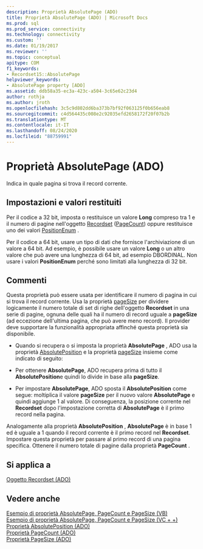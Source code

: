 ```yaml
---
description: Proprietà AbsolutePage (ADO)
title: Proprietà AbsolutePage (ADO) | Microsoft Docs
ms.prod: sql
ms.prod_service: connectivity
ms.technology: connectivity
ms.custom: ''
ms.date: 01/19/2017
ms.reviewer: ''
ms.topic: conceptual
apitype: COM
f1_keywords:
- Recordset15::AbsolutePage
helpviewer_keywords:
- AbsolutePage property [ADO]
ms.assetid: ddb58a35-ec3a-423c-a504-3c65e62c23d4
author: rothja
ms.author: jroth
ms.openlocfilehash: 3c5c9d802dd6ba373b7bf92f063125f0b656eab8
ms.sourcegitcommit: c4d564435c008e2c92035efd2658172f20f07b2b
ms.translationtype: MT
ms.contentlocale: it-IT
ms.lasthandoff: 08/24/2020
ms.locfileid: "88759991"
---
```

# <a name="absolutepage-property-ado"></a>Proprietà AbsolutePage (ADO)
Indica in quale pagina si trova il record corrente.  
  
## <a name="settings-and-return-values"></a>Impostazioni e valori restituiti  
 Per il codice a 32 bit, imposta o restituisce un valore **Long** compreso tra 1 e il numero di pagine nell'oggetto [Recordset](./recordset-object-ado.md) ([PageCount](./pagecount-property-ado.md)) oppure restituisce uno dei valori [PositionEnum](./positionenum.md) .  
  
 Per il codice a 64 bit, usare un tipo di dati che fornisce l'archiviazione di un valore a 64 bit. Ad esempio, è possibile usare un valore **Long** o un altro valore che può avere una lunghezza di 64 bit, ad esempio DBORDINAL. Non usare i valori **PositionEnum** perché sono limitati alla lunghezza di 32 bit.  
  
## <a name="remarks"></a>Commenti  
 Questa proprietà può essere usata per identificare il numero di pagina in cui si trova il record corrente. Usa la proprietà [pageSize](./pagesize-property-ado.md) per dividere logicamente il numero totale di set di righe dell'oggetto **Recordset** in una serie di pagine, ognuna delle quali ha il numero di record uguale a **pageSize** (ad eccezione dell'ultima pagina, che può avere meno record). Il provider deve supportare la funzionalità appropriata affinché questa proprietà sia disponibile.  
  
-   Quando si recupera o si imposta la proprietà **AbsolutePage** , ADO usa la proprietà [AbsolutePosition](./absoluteposition-property-ado.md) e la proprietà [pageSize](./pagesize-property-ado.md) insieme come indicato di seguito:  
  
-   Per ottenere **AbsolutePage**, ADO recupera prima di tutto il **AbsolutePosition**e quindi lo divide in base alla **pageSize**.  
  
-   Per impostare **AbsolutePage**, ADO sposta il **AbsolutePosition** come segue: moltiplica il valore **pageSize** per il nuovo valore **AbsolutePage** e quindi aggiunge 1 al valore. Di conseguenza, la posizione corrente nel **Recordset** dopo l'impostazione corretta di **AbsolutePage** è il primo record nella pagina.  
  
 Analogamente alla proprietà **AbsolutePosition** , **AbsolutePage** è in base 1 ed è uguale a 1 quando il record corrente è il primo record nel **Recordset**. Impostare questa proprietà per passare al primo record di una pagina specifica. Ottenere il numero totale di pagine dalla proprietà **PageCount** .  
  
## <a name="applies-to"></a>Si applica a  
 [Oggetto Recordset (ADO)](./recordset-object-ado.md)  
  
## <a name="see-also"></a>Vedere anche  
 [Esempio di proprietà AbsolutePage, PageCount e PageSize (VB)](./absolutepage-pagecount-and-pagesize-properties-example-vb.md)   
 [Esempio di proprietà AbsolutePage, PageCount e PageSize (VC + +)](./absolutepage-pagecount-and-pagesize-properties-example-vc.md)   
 [Proprietà AbsolutePosition (ADO)](./absoluteposition-property-ado.md)   
 [Proprietà PageCount (ADO)](./pagecount-property-ado.md)   
 [Proprietà PageSize (ADO)](./pagesize-property-ado.md)